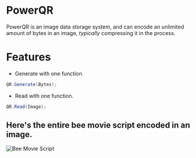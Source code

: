 # PowerQR
PowerQR is an image data storage system, and can encode an unlimited amount of bytes in an image, *typically* compressing it in the process.

# Features
* Generate with one function.
```cs
QR.Generate(Bytes);
```

* Read with one function.
```cs
QR.Read(Image);
```

## Here's the entire bee movie script encoded in an image.
![Bee Movie Script](https://user-images.githubusercontent.com/85254326/186011130-dee93bce-7566-490a-949d-794500084336.png)
